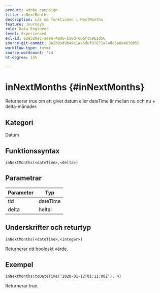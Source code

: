 ```yaml
---
product: adobe campaign
title: inNextMonths
description: Läs om funktionen i NextMonths
feature: Journeys
role: Data Engineer
level: Experienced
exl-id: e2e520ec-ae9e-4ed6-b50d-606fc6861d56
source-git-commit: 882b99d9b49e1ae6d0f97872a74dc5a8a4639050
workflow-type: tm+mt
source-wordcount: '44'
ht-degree: 15%

---
```


# inNextMonths {#inNextMonths}

Returnerar true om ett givet datum eller dateTime är mellan nu och nu + delta-månader.

## Kategori

Datum

## Funktionssyntax

`inNextMonths(<dateTime>,<delta>)`

## Parametrar

| Parameter | Typ |
|-----------|------------------|
| tid | dateTime |
| delta | heltal |

## Underskrifter och returtyp

`inNextMonths(<dateTime>,<integer>)`

Returnerar ett booleskt värde.

## Exempel

`inNextMonths(toDateTime('2020-01-12T01:11:00Z'), 4)`

Returnerar true.

